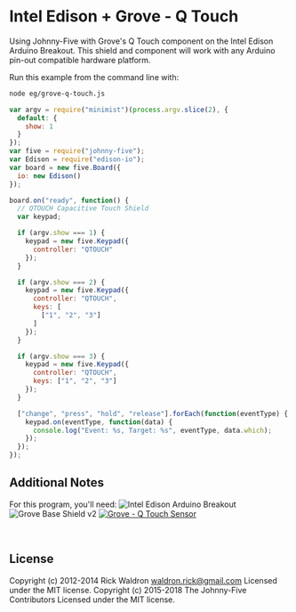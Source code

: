 <!--remove-start-->

# Intel Edison + Grove - Q Touch

<!--remove-end-->


Using Johnny-Five with Grove's Q Touch component on the Intel Edison Arduino Breakout. This shield and component will work with any Arduino pin-out compatible hardware platform.







Run this example from the command line with:
```bash
node eg/grove-q-touch.js
```


```javascript
var argv = require("minimist")(process.argv.slice(2), {
  default: {
    show: 1
  }
});
var five = require("johnny-five");
var Edison = require("edison-io");
var board = new five.Board({
  io: new Edison()
});

board.on("ready", function() {
  // QTOUCH Capacitive Touch Shield
  var keypad;

  if (argv.show === 1) {
    keypad = new five.Keypad({
      controller: "QTOUCH"
    });
  }

  if (argv.show === 2) {
    keypad = new five.Keypad({
      controller: "QTOUCH",
      keys: [
        ["1", "2", "3"]
      ]
    });
  }

  if (argv.show === 3) {
    keypad = new five.Keypad({
      controller: "QTOUCH",
      keys: ["1", "2", "3"]
    });
  }

  ["change", "press", "hold", "release"].forEach(function(eventType) {
    keypad.on(eventType, function(data) {
      console.log("Event: %s, Target: %s", eventType, data.which);
    });
  });
});


```








## Additional Notes
For this program, you'll need:
![Intel Edison Arduino Breakout](https://cdn.sparkfun.com//assets/parts/1/0/1/3/9/13097-06.jpg)
![Grove Base Shield v2](http://www.seeedstudio.com/depot/images/product/base%20shield%20V2_01.jpg)
[![Grove - Q Touch Sensor](http://www.seeedstudio.com/depot/images/product/Grove-Q%20Touch%20Sensor_02.jpg)](http://www.seeedstudio.com/depot/GroveQ-Touch-Sensor-p-1854.html)

&nbsp;

<!--remove-start-->

## License
Copyright (c) 2012-2014 Rick Waldron <waldron.rick@gmail.com>
Licensed under the MIT license.
Copyright (c) 2015-2018 The Johnny-Five Contributors
Licensed under the MIT license.

<!--remove-end-->
